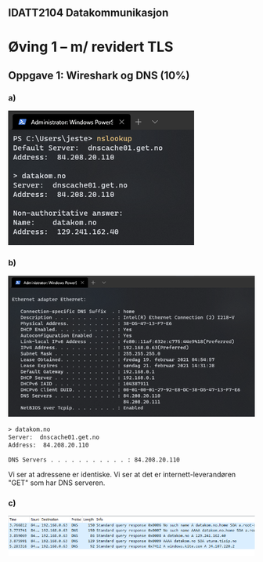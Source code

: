 ## IDATT2104 Datakommunikasjon 
# Øving 1 – m/ revidert TLS
 

## Oppgave 1: Wireshark og DNS (10%)

### a) 

![](./screenshots/1a_nslookup.png)

### b)

![](./screenshots/1b_ipconfig.png)

```
> datakom.no
Server:  dnscache01.get.no
Address:  84.208.20.110
```

```
DNS Servers . . . . . . . . . . . : 84.208.20.110
```
Vi ser at adressene er identiske.
Vi ser at det er internett-leverandøren "GET" som har DNS serveren.

### c)

![](./screenshots/1c_wireshark.png)